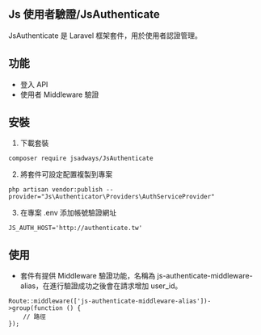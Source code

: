 ## Js 使用者驗證/JsAuthenticate
JsAuthenticate 是 Laravel 框架套件，用於使用者認證管理。

## 功能
* 登入 API
* 使用者 Middleware 驗證 

## 安裝
1. 下載套裝
```
composer require jsadways/JsAuthenticate
```
2. 將套件可設定配置複製到專案
```
php artisan vendor:publish --provider="Js\Authenticator\Providers\AuthServiceProvider"
```
3. 在專案 .env 添加帳號驗證網址
```
JS_AUTH_HOST='http://authenticate.tw'
```

## 使用
* 套件有提供 Middleware 驗證功能，名稱為 js-authenticate-middleware-alias，在進行驗證成功之後會在請求增加 user_id。
```
Route::middleware(['js-authenticate-middleware-alias'])->group(function () {
    // 路徑
});
```

